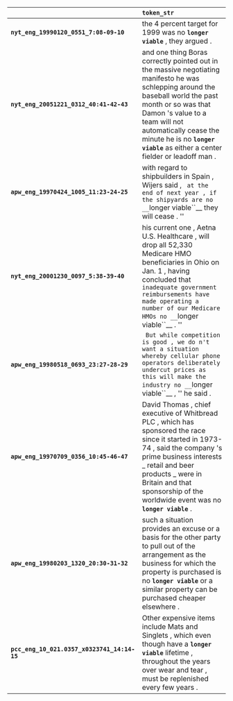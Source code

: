 |                                             | `token_str`                                                                                                                                                                                                                                                                                          |
|:--------------------------------------------|:-----------------------------------------------------------------------------------------------------------------------------------------------------------------------------------------------------------------------------------------------------------------------------------------------------|
| **`nyt_eng_19990120_0551_7:08-09-10`**      | the 4 percent target for 1999 was no __``longer viable``__ , they argued .                                                                                                                                                                                                                           |
| **`nyt_eng_20051221_0312_40:41-42-43`**     | and one thing Boras correctly pointed out in the massive negotiating manifesto he was schlepping around the baseball world the past month or so was that Damon 's value to a team will not automatically cease the minute he is no __``longer viable``__ as either a center fielder or leadoff man . |
| **`apw_eng_19970424_1005_11:23-24-25`**     | with regard to shipbuilders in Spain , Wijers said , `` at the end of next year , if the shipyards are no __``longer viable``__ they will cease . ''                                                                                                                                                 |
| **`nyt_eng_20001230_0097_5:38-39-40`**      | his current one , Aetna U.S. Healthcare , will drop all 52,330 Medicare HMO beneficiaries in Ohio on Jan. 1 , having concluded that `` inadequate government reimbursements have made operating a number of our Medicare HMOs no __``longer viable``__ . ''                                          |
| **`apw_eng_19980518_0693_23:27-28-29`**     | `` But while competition is good , we do n't want a situation whereby cellular phone operators deliberately undercut prices as this will make the industry no __``longer viable``__ , '' he said .                                                                                                   |
| **`apw_eng_19970709_0356_10:45-46-47`**     | David Thomas , chief executive of Whitbread PLC , which has sponsored the race since it started in 1973-74 , said the company 's prime business interests _ retail and beer products _ were in Britain and that sponsorship of the worldwide event was no __``longer viable``__ .                    |
| **`apw_eng_19980203_1320_20:30-31-32`**     | such a situation provides an excuse or a basis for the other party to pull out of the arrangement as the business for which the property is purchased is no __``longer viable``__ or a similar property can be purchased cheaper elsewhere .                                                         |
| **`pcc_eng_10_021.0357_x0323741_14:14-15`** | Other expensive items include Mats and Singlets , which even though have a __``longer viable``__ lifetime , throughout the years over wear and tear , must be replenished every few years .                                                                                                          |